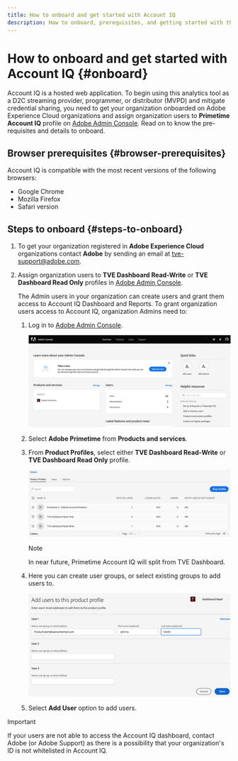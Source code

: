 ```yaml
---
title: How to onboard and get started with Account IQ
description: How to onboard, prerequisites, and getting started with the Account IQ. 
---
```


# How to onboard and get started with Account IQ {#onboard}

Account IQ is a hosted web application. To begin using this analytics tool as a D2C streaming provider, programmer, or distributor (MVPD) and mitigate credential sharing, you need to get your organization onboarded on Adobe Experience Cloud organizations and assign organization users to **Primetime Account IQ** profile on [Adobe Admin Console](https://adminconsole.adobe.com/). Read on to know the pre-requisites and details to onboard.

## Browser prerequisites {#browser-prerequisites}

Account IQ is compatible with the most recent versions of the following browsers:

* Google Chrome
* Mozilla Firefox
* Safari version

## Steps to onboard {#steps-to-onboard}

1. To get your organization registered in **Adobe Experience Cloud** organizations contact **Adobe** by sending an email at tve-support@adobe.com.

1. Assign organization users to **TVE Dashboard Read-Write** or **TVE Dashboard Read Only** profiles in [Adobe Admin Console](https://adminconsole.adobe.com/).

   The Admin users in your organization can create users and grant them access to Account IQ Dashboard and Reports. To grant organization users access to Account IQ, organization Admins need to:

    1. Log in to [Adobe Admin Console](https://adminconsole.adobe.com/).


        ![](assets/admin-console.png)

    1. Select **Adobe Primetime** from **Products and services**.

    1. From **Product Profiles**, select either **TVE Dashboard Read-Write** or **TVE Dashboard Read Only** profile.

       ![](assets/product-profiles.png)

       >[!NOTE]
       >
       >In near future, Primetime Account IQ will split from TVE Dashboard.

    1. Here you can create user groups, or select existing groups to add users to.

       ![](assets/add-users-2profile.png)

    1. Select **Add User** option to add users.

>[!IMPORTANT]
>
>If your users are not able to access the Account IQ dashboard, contact Adobe (or Adobe Support) as there is a possibility that your organization's ID is not whitelisted in Account IQ.
